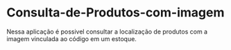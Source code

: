 # Consulta-de-Produtos-com-imagem
Nessa aplicação é possivel consultar a localização de produtos com a imagem vinculada ao código em um estoque.
